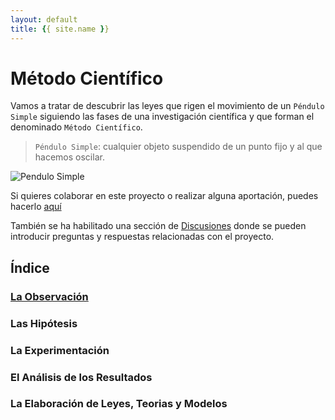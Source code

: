 ```yaml
---
layout: default
title: {{ site.name }}
---
```



# Método Científico
Vamos a tratar de descubrir las leyes que rigen el movimiento de un `Péndulo Simple`
siguiendo las fases de una investigación científica y que forman el denominado `Método Científico`.

> `Péndulo Simple`: cualquier objeto suspendido de un punto fijo y al que hacemos oscilar.

![Pendulo Simple](./images/PénduloSimple.jpg)

Si quieres colaborar en este proyecto o realizar alguna aportación, puedes hacerlo [aquí](https://github.com/mvalles/pendulosimple)

También se ha habilitado una sección de [Discusiones][discusiones] donde se pueden introducir preguntas y respuestas relacionadas con el proyecto.

## Índice
### [La Observación][observación]

### Las Hipótesis

### La Experimentación

### El Análisis de los Resultados

### La Elaboración de Leyes, Teorias y Modelos

[observación]: observacion.html
[discusiones]: ./discussions
